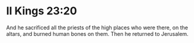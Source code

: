 # II Kings 23:20

And he sacrificed all the priests of the high places who were there, on the altars, and burned human bones on them. Then he returned to Jerusalem.
